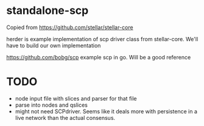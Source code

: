 # standalone-scp
Copied from https://github.com/stellar/stellar-core

herder is example implementation of scp driver class from stellar-core.  We'll have to build our own implementation

https://github.com/bobg/scp
example scp in go.  Will be a good reference

# TODO
 - node input file with slices and parser for that file
 - parse into nodes and qslices
 - might not need SCPdriver.  Seems like it deals more with persistence in a live network than the actual consensus.